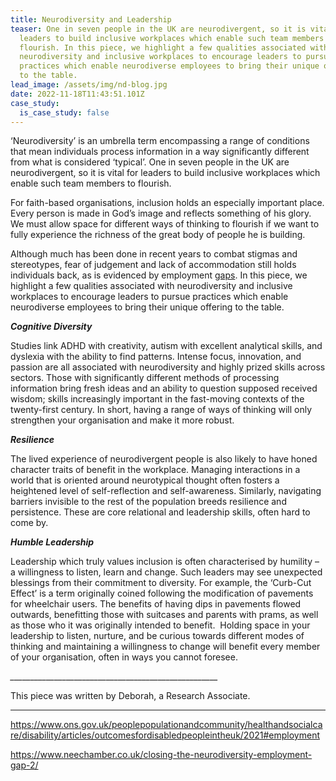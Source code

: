 ```yaml
---
title: Neurodiversity and Leadership
teaser: One in seven people in the UK are neurodivergent, so it is vital for
  leaders to build inclusive workplaces which enable such team members to
  flourish. In this piece, we highlight a few qualities associated with
  neurodiversity and inclusive workplaces to encourage leaders to pursue
  practices which enable neurodiverse employees to bring their unique offering
  to the table.
lead_image: /assets/img/nd-blog.jpg
date: 2022-11-18T11:43:51.101Z
case_study:
  is_case_study: false
---
```

‘Neurodiversity’ is an umbrella term encompassing a range of conditions that mean individuals process information in a way significantly different from what is considered ‘typical’. One in seven people in the UK are neurodivergent, so it is vital for leaders to build inclusive workplaces which enable such team members to flourish.

For faith-based organisations, inclusion holds an especially important place. Every person is made in God’s image and reflects something of his glory. We must allow space for different ways of thinking to flourish if we want to fully experience the richness of the great body of people he is building. 

Although much has been done in recent years to combat stigmas and stereotypes, fear of judgement and lack of accommodation still holds individuals back, as is evidenced by employment [gaps](https://www.neechamber.co.uk/closing-the-neurodiversity-employment-gap-2/). [](#_ftn1)In this piece, we highlight a few qualities associated with neurodiversity and inclusive workplaces to encourage leaders to pursue practices which enable neurodiverse employees to bring their unique offering to the table.   

***Cognitive Diversity***

Studies link ADHD with creativity, autism with excellent analytical skills, and dyslexia with the ability to find patterns. Intense focus, innovation, and passion are all associated with neurodiversity and highly prized skills across sectors. Those with significantly different methods of processing information bring fresh ideas and an ability to question supposed received wisdom; skills increasingly important in the fast-moving contexts of the twenty-first century. In short, having a range of ways of thinking will only strengthen your organisation and make it more robust.

***Resilience***

The lived experience of neurodivergent people is also likely to have honed character traits of benefit in the workplace. Managing interactions in a world that is oriented around neurotypical thought often fosters a heightened level of self-reflection and self-awareness. Similarly, navigating barriers invisible to the rest of the population breeds resilience and persistence. These are core relational and leadership skills, often hard to come by. 

***Humble Leadership***

Leadership which truly values inclusion is often characterised by humility – a willingness to listen, learn and change. Such leaders may see unexpected blessings from their commitment to diversity. For example, the ‘Curb-Cut Effect’ is a term originally coined following the modification of pavements for wheelchair users. The benefits of having dips in pavements flowed outwards, benefitting those with suitcases and parents with prams, as well as those who it was originally intended to benefit.  Holding space in your leadership to listen, nurture, and be curious towards different modes of thinking and maintaining a willingness to change will benefit every member of your organisation, often in ways you cannot foresee. 

_﻿\_\_\_\_\_\_\_\_\_\_\_\_\_\_\_\_\_\_\_\_\_\_\_\_\_\_\_\_\_\_\_\_\_\_\_\_\_\_\_\_\_\_\_\_\_\_\_\_\_\_\_\__

This piece was written by Deborah, a Research Associate.

- - -

<https://www.ons.gov.uk/peoplepopulationandcommunity/healthandsocialcare/disability/articles/outcomesfordisabledpeopleintheuk/2021#employment>

<https://www.neechamber.co.uk/closing-the-neurodiversity-employment-gap-2/>